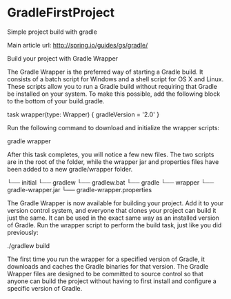 GradleFirstProject
==================

Simple project build with gradle

Main article url:
http://spring.io/guides/gs/gradle/




Build your project with Gradle Wrapper

The Gradle Wrapper is the preferred way of starting a Gradle build. It consists of a batch script for Windows and a shell script for OS X and Linux. These scripts allow you to run a Gradle build without requiring that Gradle be installed on your system. To make this possible, add the following block to the bottom of your build.gradle.

task wrapper(type: Wrapper) {
    gradleVersion = '2.0'
}

Run the following command to download and initialize the wrapper scripts:

gradle wrapper

After this task completes, you will notice a few new files. The two scripts are in the root of the folder, while the wrapper jar and properties files have been added to a new gradle/wrapper folder.

└── initial
    └── gradlew
    └── gradlew.bat
    └── gradle
        └── wrapper
            └── gradle-wrapper.jar
            └── gradle-wrapper.properties

The Gradle Wrapper is now available for building your project. Add it to your version control system, and everyone that clones your project can build it just the same. It can be used in the exact same way as an installed version of Gradle. Run the wrapper script to perform the build task, just like you did previously:

./gradlew build

The first time you run the wrapper for a specified version of Gradle, it downloads and caches the Gradle binaries for that version. The Gradle Wrapper files are designed to be committed to source control so that anyone can build the project without having to first install and configure a specific version of Gradle.

